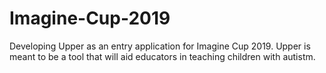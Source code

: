 # Imagine-Cup-2019
Developing Upper as an entry application for Imagine Cup 2019. Upper is meant to be a tool that will aid educators in teaching children with autistm.
